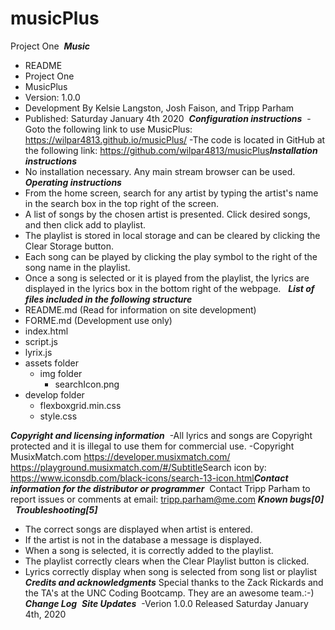 # musicPlus
Project One
​
***Music***
​
- README 
- Project One 
- MusicPlus
- Version: 1.0.0 
- Development By Kelsie Langston, Josh Faison, and Tripp Parham
- Published: Saturday January 4th 2020
​
***Configuration instructions***
​
-Goto the following link to use MusicPlus:
https://wilpar4813.github.io/musicPlus/
-The code is located in GitHub at the following link:
https://github.com/wilpar4813/musicPlus
​
​
***Installation instructions***
​
- No installation necessary. Any main stream browser can be used.
​
***Operating instructions***
​
- From the home screen, search for any artist by typing the artist's name in the search box in the top right of the screen.
- A list of songs by the chosen artist is presented.  Click desired songs, and then click add to playlist. 
- The playlist is stored in local storage and can be cleared by clicking the Clear Storage button.
- Each song can be played by clicking the play symbol to the right of the song name in the playlist.
- Once a song is selected or it is played from the playlist, the lyrics are displayed in the lyrics box in the bottom right of the webpage.
​
​
***List of files included in the following structure***
​
- README.md (Read for information on site development) 
- FORME.md  (Development use only)
- index.html  
- script.js
- lyrix.js
- assets folder
    - img folder
        - searchIcon.png
- develop folder
    - flexboxgrid.min.css
    - style.css
    
***Copyright and licensing information***
​
-All lyrics and songs are Copyright protected and it is illegal to use them for commercial use.
-Copyright MusixMatch.com
https://developer.musixmatch.com/
https://playground.musixmatch.com/#/Subtitle
​
Search icon by:
https://www.iconsdb.com/black-icons/search-13-icon.html
​
​
***Contact information for the distributor or programmer***
​
Contact Tripp Parham to report issues or comments at
email: tripp.parham@me.com 
​
***Known bugs[0]***
​
​
​
***Troubleshooting[5]***
- The correct songs are displayed when artist is entered.
- If the artist is not in the database a message is displayed.
- When a song is selected, it is correctly added to the playlist.
- The playlist correctly clears when the Clear Playlist button is clicked.
- Lyrics correctly display when song is selected from song list or playlist
​
​
***Credits and acknowledgments***
​
Special thanks to the Zack Rickards and the TA's at the UNC Coding Bootcamp. They are an awesome team.:-) 
​
***Change Log***
​
***Site Updates***
​
-Verion 1.0.0 Released Saturday January 4th, 2020

